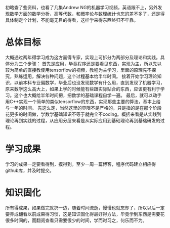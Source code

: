 ﻿---
categories: [深度学习]
tags: [深度学习，学习计划]
---
初略查了些资料，也看了几集Andrew NG的机器学习视频，英语跟不上，另外发现数学方面的数学分析，高等代数，和概率论与数理统计也忘的差不多了，还是得具体制定个计划，不能毫无目的得看，这样学来得东西终归不牢靠。
# 总体目标
大概通过两年得学习成为这方面得专家，实现上可拆分为两部分及理论和实践。具体分为三个步骤：
首先是应用，毕竟程序还是要看见东西，实现为主，所以先以较为简单的直接教使用tensorflow的视频，教程为主学习，里面的原理先不探究，熟练运用，解决各种问题，这个过程基本给半年时间。
接着开始学习理论知识，以前本科专业偏数学，毕业后也没发现数学有什么用，直到发现了机器学习，原来数学这么高大上，如果上学的时候能有些跟实际贴合的东西，应该更有利于学习。这个也大概给半年时间把，把数学的基础课程自学一遍。
最后，就可以动手用C++实现一个简单的类似tensorflow的东西，实现那些主要的算法，基本上给与一年的时间。
先这么定，当然这里的界限不是严格的，只是指的是在那个阶段花更多的时间做，学数学基础知识不等于就完全不coding。概括来看是从实践到理论再到实践的过程，从应用分层来看是从实际应用到基础理论再到基础研发的过程。
# 学习成果
学习的成果一定要看得到，摸得到。至少一周一篇博客，程序代码建立相应得github库，并及时提交。
# 知识固化
所有得成果，如果做完就扔一边，随着时间流逝，慢慢也就忘却了，所以以后一定要养成翻看以前成果得习惯，这是知识固化得最好得方法，毕竟学到东西是需要花很多时间的，而翻阅查看只需要很少的时间，学而时习之，何乐而不为。